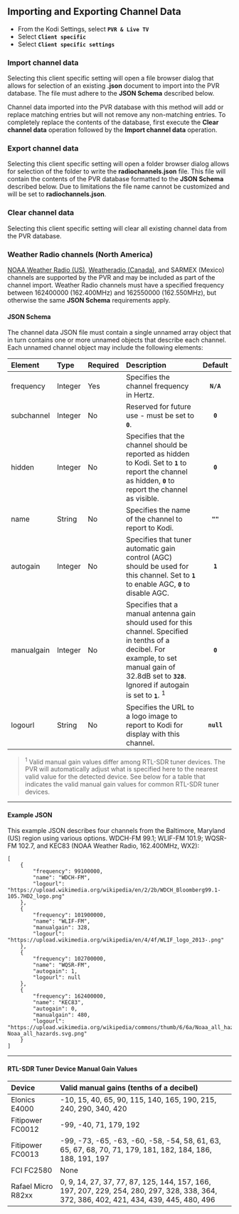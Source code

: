 ## Importing and Exporting Channel Data
* From the Kodi Settings, select __`PVR & Live TV`__
* Select __`Client specific`__
* Select __`Client specific settings`__

### Import channel data
Selecting this client specific setting will open a file browser dialog that allows for selection of an existing __.json__ document to import into the PVR database. The file must adhere to the __JSON Schema__ described below.

Channel data imported into the PVR database with this method will add or replace matching entries but will not remove any non-matching entries. To completely replace the contents of the database, first execute the __Clear channel data__ operation followed by the __Import channel data__ operation.

### Export channel data
Selecting this client specific setting will open a folder browser dialog allows for selection of the folder to write the __radiochannels.json__ file. This file will contain the contents of the PVR database formatted to the __JSON Schema__ described below. Due to limitations the file name cannot be customized and will be set to __radiochannels.json__.

### Clear channel data
Selecting this client specific setting will clear all existing channel data from the PVR database.

### Weather Radio channels (North America)
[NOAA Weather Radio (US)](https://www.weather.gov/nwr&ln_desc=NOAA+Weather+Radio/), [Weatheradio (Canada)](https://www.canada.ca/en/environment-climate-change/services/weatheradio.html), and SARMEX (Mexico) channels are supported by the PVR and may be included as part of the channel import. Weather Radio channels must have a specified frequency between 162400000 (162.400MHz) and 162550000 (162.550MHz), but otherwise the same __JSON Schema__ requirements apply.

#### JSON Schema
The channel data JSON file must contain a single unnamed array object that in turn contains one or more unnamed objects that describe each channel. Each unnamed channel object may include the following elements:
   
| Element | Type|Required | Description | Default |
| :-- | :-- | :-- | :-- | :--: |
| frequency | Integer  | Yes | Specifies the channel frequency in Hertz. | __`N/A`__ |
| subchannel | Integer | No | Reserved for future use - must be set to __`0`__. | __`0`__ |
| hidden | Integer | No | Specifies that the channel should be reported as hidden to Kodi.  Set to __`1`__ to report the channel as hidden, __`0`__ to report the channel as visible.| __`0`__ |
| name | String | No | Specifies the name of the channel to report to Kodi. | __`""`__ |
| autogain | Integer | No | Specifies that tuner automatic gain control (AGC) should be used for this channel. Set to __`1`__ to enable AGC, __`0`__ to disable AGC. | __`1`__ |
| manualgain | Integer | No | Specifies that a manual antenna gain should used for this channel. Specified in tenths of a decibel. For example, to set manual gain of 32.8dB set to __`328`__. Ignored if autogain is set to __`1`__. <sup>1</sup> | __`0`__ |
| logourl | String | No | Specifies the URL to a logo image to report to Kodi for display with this channel. | __`null`__ |

> <sup>1</sup> Valid manual gain values differ among RTL-SDR tuner devices. The PVR will automatically adjust what is specified here to the nearest valid value for the detected device. See below for a table that indicates the valid manual gain values for common RTL-SDR tuner devices.   
***
#### Example JSON
This example JSON describes four channels from the Baltimore, Maryland (US) region using various options. WDCH-FM 99.1; WLIF-FM 101.9; WQSR-FM 102.7, and KEC83 (NOAA Weather Radio, 162.400MHz, WX2):
```
[
    {
        "frequency": 99100000,
        "name": "WDCH-FM",
        "logourl": "https://upload.wikimedia.org/wikipedia/en/2/2b/WDCH_Bloomberg99.1-105.7HD2_logo.png"
    },
    {
        "frequency": 101900000,
        "name": "WLIF-FM",
        "manualgain": 328,
        "logourl": "https://upload.wikimedia.org/wikipedia/en/4/4f/WLIF_logo_2013-.png"
    },
    {
        "frequency": 102700000,
        "name": "WQSR-FM",
        "autogain": 1,
        "logourl": null
    },
    {
        "frequency": 162400000,
        "name": "KEC83",
        "autogain": 0,
        "manualgain": 480,
        "logourl": "https://upload.wikimedia.org/wikipedia/commons/thumb/6/6a/Noaa_all_hazards.svg/500px-Noaa_all_hazards.svg.png"
    }
]
```
***
#### RTL-SDR Tuner Device Manual Gain Values
| Device | Valid manual gains (tenths of a decibel) |
| :-- | :-- |
| Elonics E4000 | -10, 15, 40, 65, 90, 115, 140, 165, 190, 215, 240, 290, 340, 420 |
| Fitipower FC0012 | -99, -40, 71, 179, 192 |
| Fitipower FC0013 | -99, -73, -65, -63, -60, -58, -54, 58, 61, 63, 65, 67, 68, 70, 71, 179, 181, 182, 184, 186, 188, 191, 197 |
| FCI FC2580 | None |
| Rafael Micro R82xx | 0, 9, 14, 27, 37, 77, 87, 125, 144, 157, 166, 197, 207, 229, 254, 280, 297, 328, 338, 364, 372, 386, 402, 421, 434, 439, 445, 480, 496 |

